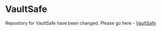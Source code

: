 # VaultSafe
Repository for VaultSafe have been changed. Please go here - [VaultSafe](https://github.com/RohanKaran/VaultSafe)
